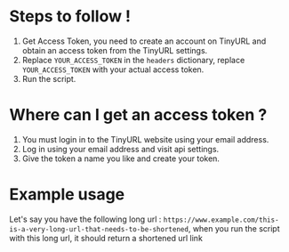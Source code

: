 # Steps to follow !
1. Get Access Token, you need to create an account on TinyURL and obtain an access token from the TinyURL settings.
2. Replace `YOUR_ACCESS_TOKEN` in the `headers` dictionary, replace `YOUR_ACCESS_TOKEN` with your actual access token.
3. Run the script.
# Where can I get an access token ?
1. You must login in to the TinyURL website using your email address.
2. Log in using your email address and visit api settings.
3. Give the token a name you like and create your token.
# Example usage
Let's say you have the following long url : `https://www.example.com/this-is-a-very-long-url-that-needs-to-be-shortened`, when you run the script with this long url, it should return a shortened url link
